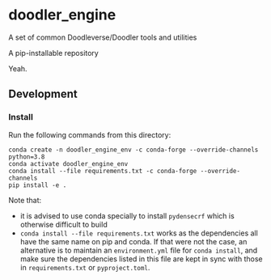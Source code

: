 # doodler_engine

A set of common Doodleverse/Doodler tools and utilities

A pip-installable repository

Yeah.


## Development

### Install

Run the following commands from this directory:

```
conda create -n doodler_engine_env -c conda-forge --override-channels python=3.8
conda activate doodler_engine_env
conda install --file requirements.txt -c conda-forge --override-channels
pip install -e .
```

Note that:

- it is advised to use conda specially to install `pydensecrf` which is otherwise difficult to build
- `conda install --file requirements.txt` works as the dependencies all have the same name on pip and conda. If that were not the case, an alternative is to maintain an `environment.yml` file for `conda install`, and make sure the dependencies listed in this file are kept in sync with those in `requirements.txt` or `pyproject.toml`.
